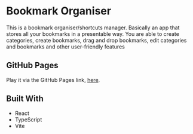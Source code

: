 # Bookmark Organiser

This is a bookmark organiser/shortcuts manager. Basically an app that stores all your bookmarks in a presentable way. You are able to create categories, create bookmarks, drag and drop bookmarks, edit categories and bookmarks and other user-friendly features

## GitHub Pages
Play it via the GitHub Pages link, [here](https://lukeht113.github.io/bookmarks/).

## Built With
- React
- TypeScript
- Vite
